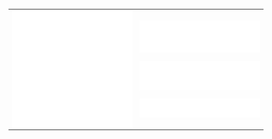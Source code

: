 <!-- generated by https://github.com/lowlighter/metrics -->
<table>
<tbody>
  <tr>
    <td>
      <img align="center" alt="Achievements" src="metrics.plugin.achievements.svg" width="100%" />
    </td>
    <td border="0">
      <img align="center" alt="Languages" src="metrics.plugin.languages.svg" width="100%" />
      <br /><br />
      <img align="center" alt="Reactions" src="metrics.plugin.reactions.svg" width="100%" />
      <br /><br />
      <img align="center" alt="Habits" src="metrics.plugin.habits.facts.svg" width="100%" />
    </td>
  </tr>
</tbody>
</table>


